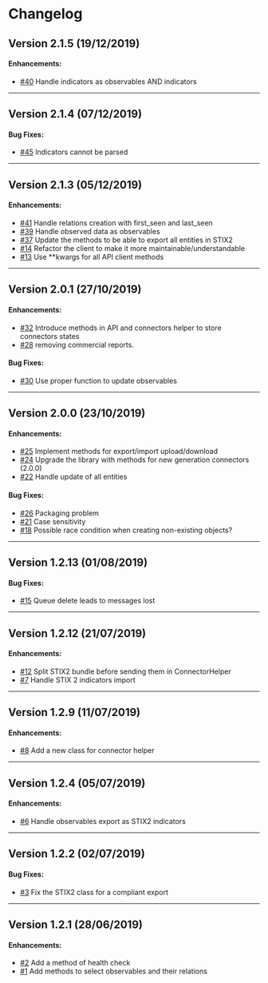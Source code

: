 # Changelog

## Version 2.1.5 (19/12/2019)

#### Enhancements:

- [#40](https://github.com/OpenCTI-Platform/client-python/issues/40) Handle indicators as observables AND indicators

---

## Version 2.1.4 (07/12/2019)

#### Bug Fixes:

- [#45](https://github.com/OpenCTI-Platform/client-python/issues/45) Indicators cannot be parsed

---

## Version 2.1.3 (05/12/2019)

#### Enhancements:

- [#41](https://github.com/OpenCTI-Platform/client-python/issues/41) Handle relations creation with first_seen and last_seen
- [#39](https://github.com/OpenCTI-Platform/client-python/issues/39) Handle observed data as observables
- [#37](https://github.com/OpenCTI-Platform/client-python/issues/37) Update the methods to be able to export all entities in STIX2
- [#14](https://github.com/OpenCTI-Platform/client-python/issues/14) Refactor the client to make it more maintainable/understandable
- [#13](https://github.com/OpenCTI-Platform/client-python/issues/13) Use **kwargs for all API client methods

---

## Version 2.0.1 (27/10/2019)

#### Enhancements:

- [#32](https://github.com/OpenCTI-Platform/client-python/issues/32) Introduce methods in API and connectors helper to store connectors states
- [#28](https://github.com/OpenCTI-Platform/client-python/issues/28) removing commercial reports. 

#### Bug Fixes:

- [#30](https://github.com/OpenCTI-Platform/client-python/issues/30) Use proper function to update observables

---

## Version 2.0.0 (23/10/2019)

#### Enhancements:

- [#25](https://github.com/OpenCTI-Platform/client-python/issues/25) Implement methods for export/import upload/download
- [#24](https://github.com/OpenCTI-Platform/client-python/issues/24) Upgrade the library with methods for new generation connectors (2.0.0)
- [#22](https://github.com/OpenCTI-Platform/client-python/issues/22) Handle update of all entities

#### Bug Fixes:

- [#26](https://github.com/OpenCTI-Platform/client-python/issues/26) Packaging problem
- [#21](https://github.com/OpenCTI-Platform/client-python/issues/21) Case sensitivity
- [#18](https://github.com/OpenCTI-Platform/client-python/issues/18) Possible race condition when creating non-existing objects?

---

## Version 1.2.13 (01/08/2019)

#### Bug Fixes:

- [#15](https://github.com/OpenCTI-Platform/client-python/issues/15) Queue delete leads to messages lost

---

## Version 1.2.12 (21/07/2019)

#### Enhancements:

- [#12](https://github.com/OpenCTI-Platform/client-python/issues/12) Split STIX2 bundle before sending them in ConnectorHelper
- [#7](https://github.com/OpenCTI-Platform/client-python/issues/7) Handle STIX 2 indicators import

---

## Version 1.2.9 (11/07/2019)

#### Enhancements:

- [#8](https://github.com/OpenCTI-Platform/client-python/issues/8) Add a new class for connector helper

---

## Version 1.2.4 (05/07/2019)

#### Enhancements:

- [#6](https://github.com/OpenCTI-Platform/client-python/issues/6) Handle observables export as STIX2 indicators

---

## Version 1.2.2 (02/07/2019)

#### Bug Fixes:

- [#3](https://github.com/OpenCTI-Platform/client-python/issues/3) Fix the STIX2 class for a compliant export

---

## Version 1.2.1 (28/06/2019)

#### Enhancements:

- [#2](https://github.com/OpenCTI-Platform/client-python/issues/2) Add a method of health check 
- [#1](https://github.com/OpenCTI-Platform/client-python/issues/1) Add methods to select observables and their relations
